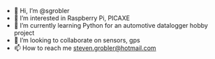 - 👋 Hi, I’m @sgrobler
- 👀 I’m interested in Raspberry Pi, PICAXE
- 🌱 I’m currently learning Python for an automotive datalogger hobby project 
- 💞️ I’m looking to collaborate on sensors, gps 
- 📫 How to reach me steven.grobler@hotmail.com

<!---
sgrobler/sgrobler is a ✨ special ✨ repository because its `README.md` (this file) appears on your GitHub profile.
You can click the Preview link to take a look at your changes.
--->
